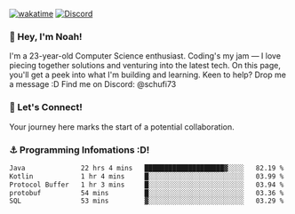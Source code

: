 [![wakatime](https://wakatime.com/badge/user/018b5c7c-fde2-4105-aa96-f5c758abb0a2.svg)](https://wakatime.com/@018b5c7c-fde2-4105-aa96-f5c758abb0a2)
[![Discord](https://img.shields.io/badge/Discord-5865F2?style=flat&logo=discord&logoColor=white)](https://discord.gg/eAW8AGXaGu)



### 👋 Hey, I'm Noah!
I'm a 23-year-old Computer Science enthusiast. Coding's my jam — I love piecing together solutions and venturing into the latest tech. On this page, you'll get a peek into what I'm building and learning. Keen to help? Drop me a message :D 
Find me on Discord: @schufi73

### 🤝 Let's Connect!
Your journey here marks the start of a potential collaboration.

### ⚓ Programming Infomations :D!
<!--START_SECTION:waka-->

```txt
Java              22 hrs 4 mins   ████████████████████▓░░░░   82.19 %
Kotlin            1 hr 4 mins     █░░░░░░░░░░░░░░░░░░░░░░░░   03.99 %
Protocol Buffer   1 hr 3 mins     █░░░░░░░░░░░░░░░░░░░░░░░░   03.94 %
protobuf          54 mins         █░░░░░░░░░░░░░░░░░░░░░░░░   03.36 %
SQL               53 mins         ▓░░░░░░░░░░░░░░░░░░░░░░░░   03.29 %
```

<!--END_SECTION:waka-->
